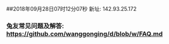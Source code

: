 ##2018年09月28日07时12分07秒 新址: 142.93.25.172
### 兔友常见问题及解答: https://github.com/wanggonging/d/blob/w/FAQ.md
